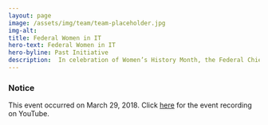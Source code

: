 ```yaml
---
layout: page
image: /assets/img/team/team-placeholder.jpg
img-alt:
title: Federal Women in IT
hero-text: Federal Women in IT
hero-byline: Past Initiative
description:  In celebration of Women’s History Month, the Federal Chief Information Officers Council (CIOC) is pleased to host Women in Federal Information Technology and Cybersecurity. This event brings together the nation’s top federal information technology executives to celebrate the successes of women thriving in today’s federal IT enterprise and to discuss strategies that engage, inspire, and motivate more women to pursue a career in IT.
---
```

<div class="usa-alert usa-alert-info" >
  <div class="usa-alert-body">
    <h3 class="usa-alert-heading">Notice</h3>
    <p class="usa-alert-text">This event occurred on March 29, 2018. Click <a href="https://youtu.be/H6kv1b6z2aY">here</a> for the event recording on YouTube.</p>
  </div>
</div>
